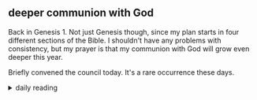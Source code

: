 ## deeper communion with God

Back in Genesis 1. Not just Genesis though, since my plan starts in four different sections of the Bible. I shouldn't have any problems with consistency, but my prayer is that my communion with God will grow even deeper this year.

Briefly convened the council today. It's a rare occurrence these days.

<details markdown="1">
<summary>daily reading</summary>

| {{ page.date | date: "%B %-d, %Y" }} |
| :-------------: |
| [Gen. 1; Matt. 1; Ezra 1; Acts 1]({% link _Bible/Bible-year-2.md %}) |
| [WLC 57-61]({% link _wlc/wlc-month-1.md %}) |
| [The Apostles' Creed](https://threeforms.org/the-apostles-creed/) |

</details>